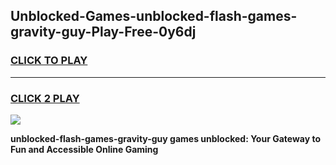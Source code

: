 
## Unblocked-Games-unblocked-flash-games-gravity-guy-Play-Free-0y6dj
<h3>
<a href="https://premium76.site?title=unblocked-flash-games-gravity-guy&ref=17A">CLICK TO PLAY</a></h3>
<hr>

<h3>
<a href="https://premium76.site?title=unblocked-flash-games-gravity-guy&ref=17A">CLICK 2 PLAY</a>
  
</h3>

<a href="https://premium76.site?title=unblocked-flash-games-gravity-guy&ref=17A"><img src="https://clearcache.store/games.png"></a>


**unblocked-flash-games-gravity-guy games unblocked: Your Gateway to Fun and Accessible Online Gaming**
